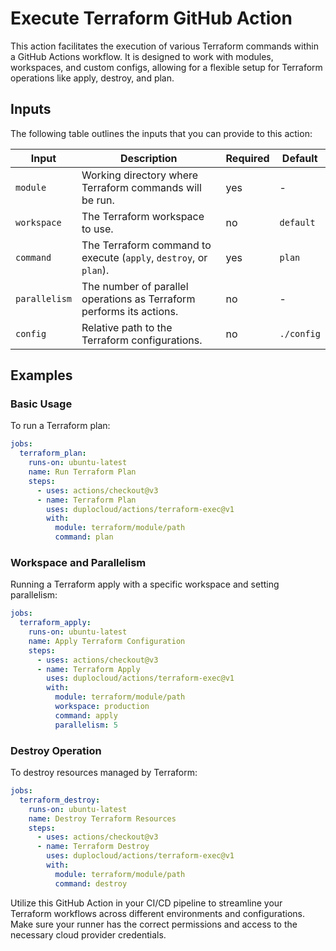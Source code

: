 # Execute Terraform GitHub Action

This action facilitates the execution of various Terraform commands within a GitHub Actions workflow. It is designed to work with modules, workspaces, and custom configs, allowing for a flexible setup for Terraform operations like apply, destroy, and plan.

## Inputs

The following table outlines the inputs that you can provide to this action:

| Input | Description | Required | Default |
| --- | --- | --- | --- |
| `module` | Working directory where Terraform commands will be run. | yes | - |
| `workspace` | The Terraform workspace to use. | no | `default` |
| `command` | The Terraform command to execute (`apply`, `destroy`, or `plan`). | yes | `plan` |
| `parallelism` | The number of parallel operations as Terraform performs its actions. | no | - |
| `config` | Relative path to the Terraform configurations. | no | `./config` |

## Examples

### Basic Usage

To run a Terraform plan:

```yaml
jobs:
  terraform_plan:
    runs-on: ubuntu-latest
    name: Run Terraform Plan
    steps:
      - uses: actions/checkout@v3
      - name: Terraform Plan
        uses: duplocloud/actions/terraform-exec@v1
        with:
          module: terraform/module/path
          command: plan
```

### Workspace and Parallelism

Running a Terraform apply with a specific workspace and setting parallelism:

```yaml
jobs:
  terraform_apply:
    runs-on: ubuntu-latest
    name: Apply Terraform Configuration
    steps:
      - uses: actions/checkout@v3
      - name: Terraform Apply
        uses: duplocloud/actions/terraform-exec@v1
        with:
          module: terraform/module/path
          workspace: production
          command: apply
          parallelism: 5
```

### Destroy Operation

To destroy resources managed by Terraform:

```yaml
jobs:
  terraform_destroy:
    runs-on: ubuntu-latest
    name: Destroy Terraform Resources
    steps:
      - uses: actions/checkout@v3
      - name: Terraform Destroy
        uses: duplocloud/actions/terraform-exec@v1
        with:
          module: terraform/module/path
          command: destroy
```

Utilize this GitHub Action in your CI/CD pipeline to streamline your Terraform workflows across different environments and configurations. Make sure your runner has the correct permissions and access to the necessary cloud provider credentials.